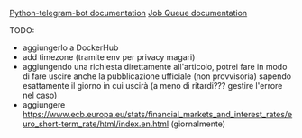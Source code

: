 [Python-telegram-bot documentation](https://github.com/python-telegram-bot/python-telegram-bot/wiki)
[Job Queue documentation](https://docs.python-telegram-bot.org/en/stable/telegram.ext.jobqueue.html)

TODO:
- aggiungerlo a DockerHub
- add timezone (tramite env per privacy magari)
- aggiungendo una richiesta direttamente all'articolo, potrei fare in modo di fare uscire anche la pubblicazione ufficiale (non provvisoria) sapendo esattamente il giorno in cui uscirà (a meno di ritardi??? gestire l'errore nel caso)
- aggiungere https://www.ecb.europa.eu/stats/financial_markets_and_interest_rates/euro_short-term_rate/html/index.en.html (giornalmente)